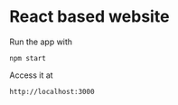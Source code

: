 # React based website

Run the app with

```
npm start
```

Access it at 

```
http://localhost:3000
```
